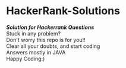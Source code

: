 # HackerRank-Solutions
***Solution for Hackerrank Questions***<br>
Stuck in any problem?<br>
Don't worry this repo is for you!!<br>
Clear all your doubts, and start coding<br>
Answers mostly in JAVA<br>
Happy Coding:)
